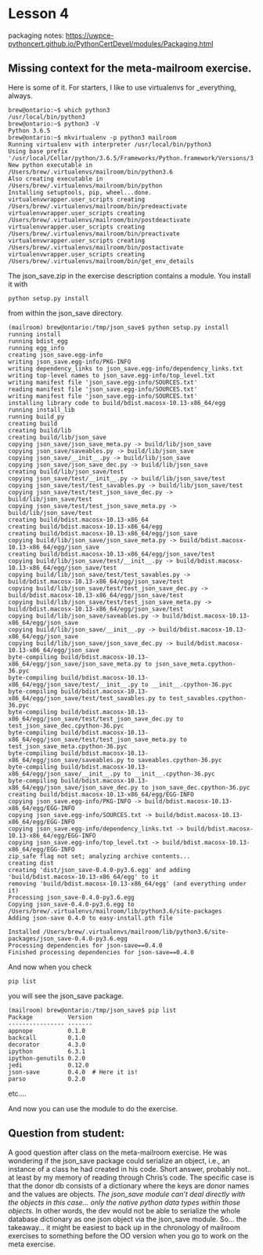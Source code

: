 
Lesson 4
========
packaging notes: https://uwpce-pythoncert.github.io/PythonCertDevel/modules/Packaging.html


Missing context for the meta-mailroom exercise.  
-----------------------------------------------

Here is some of it.  For starters, I like to use virtualenvs for _everything, always.

```
brew@ontario:~$ which python3
/usr/local/bin/python3
brew@ontario:~$ python3 -V
Python 3.6.5
brew@ontario:~$ mkvirtualenv -p python3 mailroom
Running virtualenv with interpreter /usr/local/bin/python3
Using base prefix '/usr/local/Cellar/python/3.6.5/Frameworks/Python.framework/Versions/3.6'
New python executable in /Users/brew/.virtualenvs/mailroom/bin/python3.6
Also creating executable in /Users/brew/.virtualenvs/mailroom/bin/python
Installing setuptools, pip, wheel...done.
virtualenvwrapper.user_scripts creating /Users/brew/.virtualenvs/mailroom/bin/predeactivate
virtualenvwrapper.user_scripts creating /Users/brew/.virtualenvs/mailroom/bin/postdeactivate
virtualenvwrapper.user_scripts creating /Users/brew/.virtualenvs/mailroom/bin/preactivate
virtualenvwrapper.user_scripts creating /Users/brew/.virtualenvs/mailroom/bin/postactivate
virtualenvwrapper.user_scripts creating /Users/brew/.virtualenvs/mailroom/bin/get_env_details
```
The json_save.zip in the exercise description contains a module. You install it with
```
python setup.py install
```
from within the json_save directory. 

```
(mailroom) brew@ontario:/tmp/json_save$ python setup.py install
running install
running bdist_egg
running egg_info
creating json_save.egg-info
writing json_save.egg-info/PKG-INFO
writing dependency_links to json_save.egg-info/dependency_links.txt
writing top-level names to json_save.egg-info/top_level.txt
writing manifest file 'json_save.egg-info/SOURCES.txt'
reading manifest file 'json_save.egg-info/SOURCES.txt'
writing manifest file 'json_save.egg-info/SOURCES.txt'
installing library code to build/bdist.macosx-10.13-x86_64/egg
running install_lib
running build_py
creating build
creating build/lib
creating build/lib/json_save
copying json_save/json_save_meta.py -> build/lib/json_save
copying json_save/saveables.py -> build/lib/json_save
copying json_save/__init__.py -> build/lib/json_save
copying json_save/json_save_dec.py -> build/lib/json_save
creating build/lib/json_save/test
copying json_save/test/__init__.py -> build/lib/json_save/test
copying json_save/test/test_savables.py -> build/lib/json_save/test
copying json_save/test/test_json_save_dec.py -> build/lib/json_save/test
copying json_save/test/test_json_save_meta.py -> build/lib/json_save/test
creating build/bdist.macosx-10.13-x86_64
creating build/bdist.macosx-10.13-x86_64/egg
creating build/bdist.macosx-10.13-x86_64/egg/json_save
copying build/lib/json_save/json_save_meta.py -> build/bdist.macosx-10.13-x86_64/egg/json_save
creating build/bdist.macosx-10.13-x86_64/egg/json_save/test
copying build/lib/json_save/test/__init__.py -> build/bdist.macosx-10.13-x86_64/egg/json_save/test
copying build/lib/json_save/test/test_savables.py -> build/bdist.macosx-10.13-x86_64/egg/json_save/test
copying build/lib/json_save/test/test_json_save_dec.py -> build/bdist.macosx-10.13-x86_64/egg/json_save/test
copying build/lib/json_save/test/test_json_save_meta.py -> build/bdist.macosx-10.13-x86_64/egg/json_save/test
copying build/lib/json_save/saveables.py -> build/bdist.macosx-10.13-x86_64/egg/json_save
copying build/lib/json_save/__init__.py -> build/bdist.macosx-10.13-x86_64/egg/json_save
copying build/lib/json_save/json_save_dec.py -> build/bdist.macosx-10.13-x86_64/egg/json_save
byte-compiling build/bdist.macosx-10.13-x86_64/egg/json_save/json_save_meta.py to json_save_meta.cpython-36.pyc
byte-compiling build/bdist.macosx-10.13-x86_64/egg/json_save/test/__init__.py to __init__.cpython-36.pyc
byte-compiling build/bdist.macosx-10.13-x86_64/egg/json_save/test/test_savables.py to test_savables.cpython-36.pyc
byte-compiling build/bdist.macosx-10.13-x86_64/egg/json_save/test/test_json_save_dec.py to test_json_save_dec.cpython-36.pyc
byte-compiling build/bdist.macosx-10.13-x86_64/egg/json_save/test/test_json_save_meta.py to test_json_save_meta.cpython-36.pyc
byte-compiling build/bdist.macosx-10.13-x86_64/egg/json_save/saveables.py to saveables.cpython-36.pyc
byte-compiling build/bdist.macosx-10.13-x86_64/egg/json_save/__init__.py to __init__.cpython-36.pyc
byte-compiling build/bdist.macosx-10.13-x86_64/egg/json_save/json_save_dec.py to json_save_dec.cpython-36.pyc
creating build/bdist.macosx-10.13-x86_64/egg/EGG-INFO
copying json_save.egg-info/PKG-INFO -> build/bdist.macosx-10.13-x86_64/egg/EGG-INFO
copying json_save.egg-info/SOURCES.txt -> build/bdist.macosx-10.13-x86_64/egg/EGG-INFO
copying json_save.egg-info/dependency_links.txt -> build/bdist.macosx-10.13-x86_64/egg/EGG-INFO
copying json_save.egg-info/top_level.txt -> build/bdist.macosx-10.13-x86_64/egg/EGG-INFO
zip_safe flag not set; analyzing archive contents...
creating dist
creating 'dist/json_save-0.4.0-py3.6.egg' and adding 'build/bdist.macosx-10.13-x86_64/egg' to it
removing 'build/bdist.macosx-10.13-x86_64/egg' (and everything under it)
Processing json_save-0.4.0-py3.6.egg
Copying json_save-0.4.0-py3.6.egg to /Users/brew/.virtualenvs/mailroom/lib/python3.6/site-packages
Adding json-save 0.4.0 to easy-install.pth file

Installed /Users/brew/.virtualenvs/mailroom/lib/python3.6/site-packages/json_save-0.4.0-py3.6.egg
Processing dependencies for json-save==0.4.0
Finished processing dependencies for json-save==0.4.0
```

And now when you check
```
pip list
```

you will see the json_save package. 

```
(mailroom) brew@ontario:/tmp/json_save$ pip list
Package          Version
---------------- -------
appnope          0.1.0
backcall         0.1.0
decorator        4.3.0
ipython          6.3.1
ipython-genutils 0.2.0
jedi             0.12.0
json-save        0.4.0  # Here it is!
parso            0.2.0
```
etc....

And now you can use the module to do the exercise.


Question from student:
----------------------
A good question after class on the meta-mailroom exercise.  He was wondering if the json_save package could serialize an object, i.e., an instance of a class he had created in his code.  Short answer, probably not.. at least by my memory of reading through Chris’s code.  The specific case is that the donor db consists of a dictionary where the keys are donor names and the values are objects.  *The json_save module can’t deal directly with the objects in this case… only the native python data types within those objects.*  In other words, the dev would not be able to serialize the whole database dictionary as one json object via the json_save module.  So… the takeaway… it might be easiest to back up in the chronology of mailroom exercises to something before the OO version when you go to work on the meta exercise.
